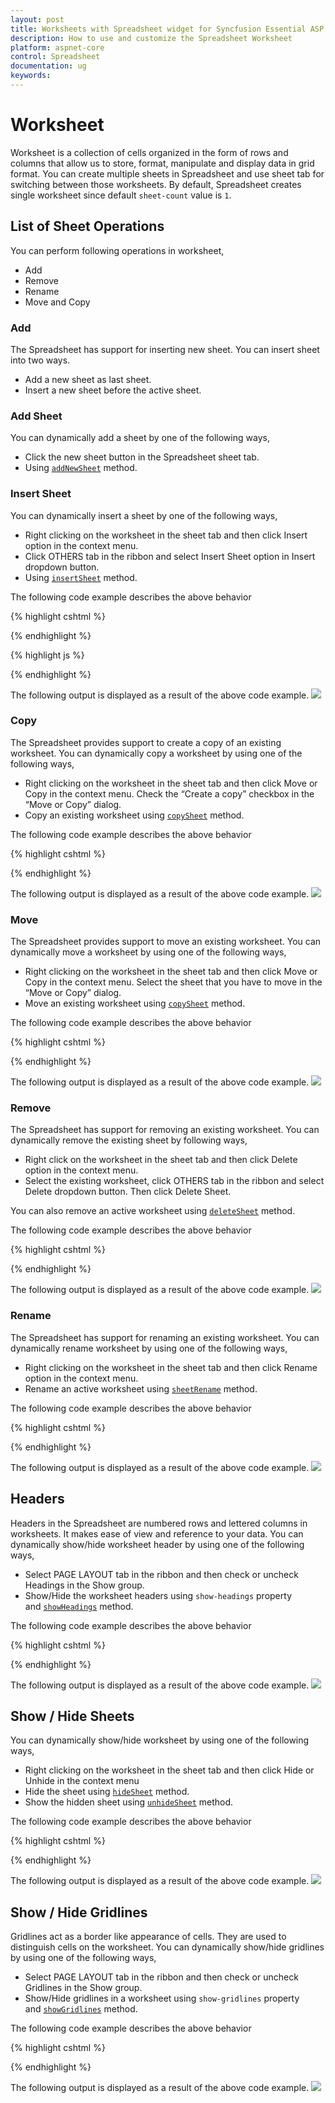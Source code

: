 ```yaml
---
layout: post
title: Worksheets with Spreadsheet widget for Syncfusion Essential ASP.NET Core
description: How to use and customize the Spreadsheet Worksheet
platform: aspnet-core
control: Spreadsheet
documentation: ug
keywords: 
--- 
```


# Worksheet
Worksheet is a collection of cells organized in the form of rows and columns that allow us to store, format, manipulate and display data in grid format. You can create multiple sheets in Spreadsheet and use sheet tab for switching between those worksheets. By default, Spreadsheet creates single worksheet since default `sheet-count` value is `1`.

## List of Sheet Operations 
You can perform following operations in worksheet,
 
* Add
* Remove
* Rename
* Move and Copy

### Add
The Spreadsheet has support for inserting new sheet. You can insert sheet into two ways.

* Add a new sheet as last sheet.
* Insert a new sheet before the active sheet.

### Add Sheet
You can dynamically add a sheet by one of the following ways,

* Click the new sheet button in the Spreadsheet sheet tab.
* Using [`addNewSheet`](http://help.syncfusion.com/api/js/ejspreadsheet#methods:addnewsheet "addNewSheet") method.

### Insert Sheet
You can dynamically insert a sheet by one of the following ways,

* Right clicking on the worksheet in the sheet tab and then click Insert option in the context menu.
* Click OTHERS tab in the ribbon and select Insert Sheet option in Insert dropdown button.
* Using [`insertSheet`](http://help.syncfusion.com/api/js/ejspreadsheet#methods:insertsheet "insertSheet") method.

The following code example describes the above behavior

{% highlight cshtml %}

<ej-spread-sheet id="Spreadsheet" load-complete="loadComplete">
</ej-spread-sheet>
    
{% endhighlight %}

{% highlight js %}
<script type="text/javascript">
    function loadComplete(args) {
        if (!this.isImport) {
            this.addNewSheet(); //To add as a last sheet.
            //this.insertSheet(); // To insert a sheet before the active sheet.		
        }
    }
</script>
{% endhighlight %}

The following output is displayed as a result of the above code example.
![](Worksheet_images/Worksheet_img1.png)

### Copy
The Spreadsheet provides support to create a copy of an existing worksheet. You can dynamically copy a worksheet by using one of the following ways,

* Right clicking on the worksheet in the sheet tab and then click Move or Copy in the context menu. Check the “Create a copy” checkbox in the “Move or Copy” dialog.
* Copy an existing worksheet using [`copySheet`](http://help.syncfusion.com/api/js/ejspreadsheet#methods:copysheet "copySheet") method.

The following code example describes the above behavior

{% highlight cshtml %}

<ej-spread-sheet id="Spreadsheet" sheet-count="3" load-complete="loadComplete">
</ej-spread-sheet>
    
<script type="text/javascript">
    function loadComplete(args) {
        if (!this.isImport) 
            this.copySheet(1, 3, true); //arg1- from index, arg2 -to index, arg3 - isCopySheet
    }
</script>
    
{% endhighlight %}

The following output is displayed as a result of the above code example.
![](Worksheet_images/Worksheet_img2.png)

### Move
The Spreadsheet provides support to move an existing worksheet. You can dynamically move a worksheet by using one of the following ways,

* Right clicking on the worksheet in the sheet tab and then click Move or Copy in the context menu. Select the sheet that you have to move in the “Move or Copy” dialog.
* Move an existing worksheet using [`copySheet`](http://help.syncfusion.com/api/js/ejspreadsheet#methods:copysheet "copySheet") method.

The following code example describes the above behavior

{% highlight cshtml %}

<ej-spread-sheet id="Spreadsheet" sheet-count="3" load-complete="loadComplete">
</ej-spread-sheet>
    
<script type="text/javascript">
    function loadComplete(args) {
        if (!this.isImport) 
            this.copySheet(1, 3, false); //arg1- from index, arg2 -to index, arg3 - isCopySheet
    }
</script>
    
{% endhighlight %}

The following output is displayed as a result of the above code example.
![](Worksheet_images/Worksheet_img3.png)

### Remove
The Spreadsheet has support for removing an existing worksheet. You can dynamically remove the existing sheet by following ways,

* Right click on the worksheet in the sheet tab and then click Delete option in the context menu.
* Select the existing worksheet, click OTHERS tab in the ribbon and select Delete dropdown button. Then click Delete Sheet.

You can also remove an active worksheet using [`deleteSheet`](http://help.syncfusion.com/api/js/ejspreadsheet#methods:deletesheet "deleteSheet") method.

The following code example describes the above behavior

{% highlight cshtml %}

<ej-spread-sheet id="Spreadsheet" sheet-count="2" load-complete="loadComplete">
</ej-spread-sheet>
    
<script type="text/javascript">
    function loadComplete(args) {
        if (!this.isImport) 
            this.deleteSheet();
    }
</script>
    
{% endhighlight %}

The following output is displayed as a result of the above code example.
![](Worksheet_images/Worksheet_img4.png)

### Rename
The Spreadsheet has support for renaming an existing worksheet. You can dynamically rename worksheet by using one of the following ways,

* Right clicking on the worksheet in the sheet tab and then click Rename option in the context menu.
* Rename an active worksheet using [`sheetRename`](http://help.syncfusion.com/api/js/ejspreadsheet#methods:sheetrename "sheetRename") method.

The following code example describes the above behavior

{% highlight cshtml %}

<ej-spread-sheet id="Spreadsheet" sheet-count="2" load-complete="loadComplete">
</ej-spread-sheet>
    
<script type="text/javascript">
    function loadComplete(args) {
        if (!this.isImport) 
            this.sheetRename("RenameSheet")
        
    }
</script>

{% endhighlight %}

The following output is displayed as a result of the above code example.
![](Worksheet_images/Worksheet_img5.png)

## Headers
Headers in the Spreadsheet are numbered rows and lettered columns in worksheets. It makes ease of view and reference to your data. You can dynamically show/hide worksheet header by using one of the following ways,

* Select PAGE LAYOUT tab in the ribbon and then check or uncheck Headings in the Show group.
* Show/Hide the worksheet headers using `show-headings` property and [`showHeadings`](http://help.syncfusion.com/api/js/ejspreadsheet#methods:showheadings "showHeadings") method.

The following code example describes the above behavior

{% highlight cshtml %}

<ej-spread-sheet id="Spreadsheet" >
    <e-sheets>
        <e-sheet show-headings="false"></e-sheet>
    </e-sheets>
</ej-spread-sheet>
    
{% endhighlight %}

The following output is displayed as a result of the above code example.
![](Worksheet_images/Worksheet_img6.png)

## Show / Hide Sheets
You can dynamically show/hide worksheet by using one of the following ways,

* Right clicking on the worksheet in the sheet tab and then click Hide or Unhide in the context menu
* Hide the sheet using [`hideSheet`](http://help.syncfusion.com/api/js/ejspreadsheet#methods:hidesheet "hideSheet") method.
* Show the hidden sheet using [`unhideSheet`](http://help.syncfusion.com/api/js/ejspreadsheet#methods:unhidesheet "unhideSheet") method.

The following code example describes the above behavior

{% highlight cshtml %}

<ej-spread-sheet id="Spreadsheet" sheet-count="3" load-complete="loadComplete">
</ej-spread-sheet>

<script type="text/javascript">
    function loadComplete(args) {
        if (!this.isImport) {
            this.hideSheet(1);
            this.hideSheet(2);
            this.unhideSheet(1);
        }
    }
</script>

{% endhighlight %}

The following output is displayed as a result of the above code example.
![](Worksheet_images/Worksheet_img7.png)

## Show / Hide Gridlines
Gridlines act as a border like appearance of cells. They are used to distinguish cells on the worksheet. You can dynamically show/hide gridlines by using one of the following ways,

* Select PAGE LAYOUT tab in the ribbon and then check or uncheck Gridlines in the Show group.
* Show/Hide gridlines in a worksheet using `show-gridlines` property and [`showGridlines`](http://help.syncfusion.com/api/js/ejspreadsheet#methods:showgridlines "showGridlines") method.

The following code example describes the above behavior

{% highlight cshtml %}

<ej-spread-sheet id="Spreadsheet" >
    <e-sheets>
        <e-sheet show-gridlines="false"></e-sheet>
    </e-sheets>
</ej-spread-sheet>

{% endhighlight %}

The following output is displayed as a result of the above code example.
![](Worksheet_images/Worksheet_img8.png)

